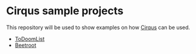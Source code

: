 # Cirqus sample projects

This repository will be used to show examples on how [Cirqus](https://github.com/d60/Cirqus) can be used.

* [ToDoomList](/ToDoomList)
* [Beetroot](/Beetroot)